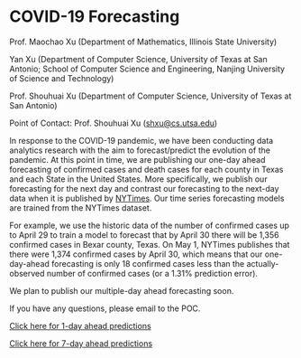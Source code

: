 



# COVID-19 Forecasting


Prof. Maochao Xu (Department of Mathematics, Illinois State University) 



Yan Xu (Department of Computer Science, University of Texas at San Antonio;  School of Computer Science and Engineering, Nanjing University of Science and Technology)



Prof. Shouhuai Xu (Department of Computer Science, University of Texas at San Antonio)



Point of Contact: Prof. Shouhuai Xu (shxu@cs.utsa.edu)



In response to the COVID-19 pandemic, we have been conducting data analytics research with the aim to forecast/predict the evolution of the pandemic. At this point in time, we are publishing our one-day ahead forecasting of confirmed cases and death cases for each county in Texas and each State in the United States. More specifically, we publish our forecasting for the next day and contrast our forecasting to the next-day data when it is published by [NYTimes](https://github.com/nytimes/covid-19-data?utm_campaign=The%20Batch&utm_source=hs_email&utm_medium=email&utm_content=85609380&_hsenc=p2ANqtz--Es1TD-LA9n2POTrLqt7EPJjUu0FWX-lXafIObmG2HGv_QrQD3Fkj_Ho4zMvCxAV2Jm5QJUoqdbmnXbY0ZXw8-r35H_Q&_hsmi=85609380). Our time series forecasting models are trained from the NYTimes dataset.

For example, we use the historic data of the number of confirmed cases up to April 29 to train a model to forecast that by April 30 there will be 1,356 confirmed cases in Bexar county, Texas. On May 1, NYTimes publishes that there were 1,374 confirmed cases by April 30, which means that our one-day-ahead forecasting is only 18 confirmed cases less than the actually-observed number of confirmed cases (or a 1.31% prediction error).

We plan to publish our multiple-day ahead forecasting soon.

If you have any questions, please email to the POC.



[Click here for 1-day ahead predictions](https://github.com/Cosima9586/Covid19-forcasting/blob/master/one-day-ahead.md)

[Click here for 7-day ahead predictions](https://github.com/Cosima9586/Covid19-forcasting/blob/master/7-day-ahead.md)

